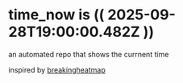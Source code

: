# time_now is (( 2025-09-28T19:00:00.482Z ))

an automated repo that shows the currnent time

inspired by [breakingheatmap](https://github.com/breakingheatmap/breakingheatmap)